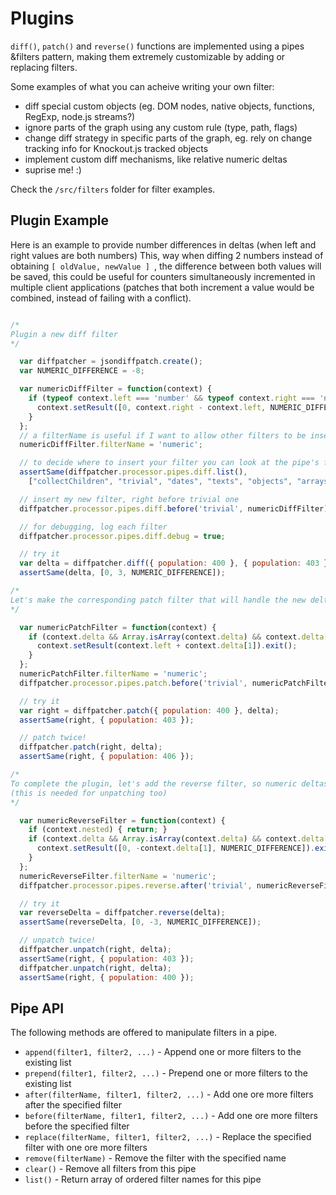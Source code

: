 Plugins
=======

```diff()```, ```patch()``` and ```reverse()``` functions are implemented using a pipes &filters pattern, making them extremely customizable by adding or replacing filters.

Some examples of what you can acheive writing your own filter:
- diff special custom objects (eg. DOM nodes, native objects, functions, RegExp, node.js streams?)
- ignore parts of the graph using any custom rule (type, path, flags)
- change diff strategy in specific parts of the graph, eg. rely on change tracking info for Knockout.js tracked objects
- implement custom diff mechanisms, like relative numeric deltas
- suprise me! :)

Check the ```/src/filters``` folder for filter examples.

Plugin Example
------

Here is an example to provide number differences in deltas (when left and right values are both numbers)
This, way when diffing 2 numbers instead of obtaining ```[ oldValue, newValue ] ```, the difference between both values will be saved, this could be useful for counters simultaneously incremented in multiple client applications (patches that both increment a value would be combined, instead of failing with a conflict).

``` javascript

/*
Plugin a new diff filter
*/

  var diffpatcher = jsondiffpatch.create();
  var NUMERIC_DIFFERENCE = -8;

  var numericDiffFilter = function(context) {
    if (typeof context.left === 'number' && typeof context.right === 'number') {
      context.setResult([0, context.right - context.left, NUMERIC_DIFFERENCE]).exit();
    }
  };
  // a filterName is useful if I want to allow other filters to be inserted before/after this one
  numericDiffFilter.filterName = 'numeric';

  // to decide where to insert your filter you can look at the pipe's filter list
  assertSame(diffpatcher.processor.pipes.diff.list(),
    ["collectChildren", "trivial", "dates", "texts", "objects", "arrays"]);

  // insert my new filter, right before trivial one
  diffpatcher.processor.pipes.diff.before('trivial', numericDiffFilter);

  // for debugging, log each filter
  diffpatcher.processor.pipes.diff.debug = true;

  // try it
  var delta = diffpatcher.diff({ population: 400 }, { population: 403 });
  assertSame(delta, [0, 3, NUMERIC_DIFFERENCE]);

/*
Let's make the corresponding patch filter that will handle the new delta type
*/

  var numericPatchFilter = function(context) {
    if (context.delta && Array.isArray(context.delta) && context.delta[2] === NUMERIC_DIFFERENCE) {
      context.setResult(context.left + context.delta[1]).exit();
    }
  };
  numericPatchFilter.filterName = 'numeric';
  diffpatcher.processor.pipes.patch.before('trivial', numericPatchFilter);

  // try it
  var right = diffpatcher.patch({ population: 400 }, delta);
  assertSame(right, { population: 403 });

  // patch twice!
  diffpatcher.patch(right, delta);
  assertSame(right, { population: 406 });

/*
To complete the plugin, let's add the reverse filter, so numeric deltas can be reversed
(this is needed for unpatching too)
*/

  var numericReverseFilter = function(context) {
    if (context.nested) { return; }
    if (context.delta && Array.isArray(context.delta) && context.delta[2] === NUMERIC_DIFFERENCE) {
      context.setResult([0, -context.delta[1], NUMERIC_DIFFERENCE]).exit();
    }
  };
  numericReverseFilter.filterName = 'numeric';
  diffpatcher.processor.pipes.reverse.after('trivial', numericReverseFilter);

  // try it
  var reverseDelta = diffpatcher.reverse(delta);
  assertSame(reverseDelta, [0, -3, NUMERIC_DIFFERENCE]);

  // unpatch twice!
  diffpatcher.unpatch(right, delta);
  assertSame(right, { population: 403 });
  diffpatcher.unpatch(right, delta);
  assertSame(right, { population: 400 });
```

Pipe API
------

The following methods are offered to manipulate filters in a pipe.

- `append(filter1, filter2, ...)` - Append one or more filters to the existing list
- `prepend(filter1, filter2, ...)` - Prepend one or more filters to the existing list
- `after(filterName, filter1, filter2, ...)` - Add one ore more filters after the specified filter
- `before(filterName, filter1, filter2, ...)` - Add one ore more filters before the specified filter
- `replace(filterName, filter1, filter2, ...)` - Replace the specified filter with one ore more filters
- `remove(filterName)` - Remove the filter with the specified name
- `clear()` - Remove all filters from this pipe
- `list()` - Return array of ordered filter names for this pipe
